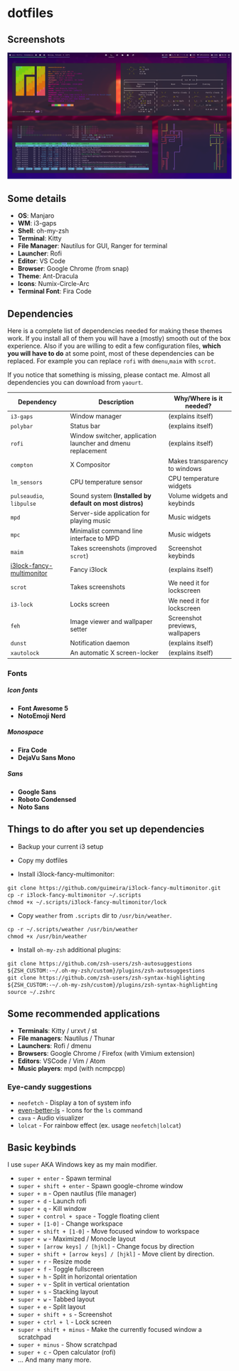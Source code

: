 # dotfiles
## Screenshots
![](./screenshot.png)

## Some details
+ **OS**: Manjaro
+ **WM**: i3-gaps
+ **Shell**: oh-my-zsh
+ **Terminal**: Kitty
+ **File Manager**: Nautilus for GUI, Ranger for terminal
+ **Launcher**: Rofi
+ **Editor**: VS Code
+ **Browser**: Google Chrome (from snap)
+ **Theme**: Ant-Dracula
+ **Icons**: Numix-Circle-Arc
+ **Terminal Font**: Fira Code

## Dependencies
Here is a complete list of dependencies needed for making these themes work.
If you install all of them you will have a (mostly) smooth out of the box experience.
Also if you are willing to edit a few configuration files, **which you will have to do** at some point, most of these dependencies can be replaced. For example you can replace `rofi` with `dmenu`,`maim` with `scrot`.

If you notice that something is missing, please contact me.
Almost all dependencies you can download from `yaourt`.

| Dependency | Description | Why/Where is it needed? |
| --- | --- | --- |
| `i3-gaps` | Window manager | (explains itself) |
| `polybar` | Status bar | (explains itself) |
| `rofi` | Window switcher, application launcher and dmenu replacement | (explains itself) |
| `compton` | X Compositor | Makes transparency to windows |
| `lm_sensors` | CPU temperature sensor | CPU temperature widgets |
| `pulseaudio`, `libpulse` | Sound system **(Installed by default on most distros)** | Volume widgets and keybinds |
| `mpd` | Server-side application for playing music | Music widgets |
| `mpc` | Minimalist command line interface to MPD | Music widgets |
| `maim` | Takes screenshots (improved `scrot`) | Screenshot keybinds |
| [i3lock-fancy-multimonitor](https://github.com/guimeira/i3lock-fancy-multimonitor) | Fancy i3lock | (explains itself) |
| `scrot` | Takes screenshots | We need it for lockscreen |
| `i3-lock` | Locks screen | We need it for lockscreen |
| `feh` | Image viewer and wallpaper setter | Screenshot previews, wallpapers |
| `dunst` | Notification daemon | (explains itself) |
| `xautolock` | An automatic X screen-locker | (explains itself) |

### Fonts
##### Icon fonts
+ **Font Awesome 5**
+ **NotoEmoji Nerd**
##### Monospace
+ **Fira Code**
+ **DejaVu Sans Mono**
##### Sans
+ **Google Sans**
+ **Roboto Condensed**
+ **Noto Sans**

## Things to do after you set up dependencies

+ Backup your current i3 setup
+ Copy my dotfiles

+ Install i3lock-fancy-multimonitor:
```
git clone https://github.com/guimeira/i3lock-fancy-multimonitor.git
cp -r i3lock-fancy-multimonitor ~/.scripts
chmod +x ~/.scripts/i3lock-fancy-multimonitor/lock
```

+ Copy `weather` from `.scripts` dir to `/usr/bin/weather`.

```
cp -r ~/.scripts/weather /usr/bin/weather
chmod +x /usr/bin/weather
```

+ Install `oh-my-zsh` additional plugins:

```
git clone https://github.com/zsh-users/zsh-autosuggestions ${ZSH_CUSTOM:-~/.oh-my-zsh/custom}/plugins/zsh-autosuggestions
git clone https://github.com/zsh-users/zsh-syntax-highlighting ${ZSH_CUSTOM:-~/.oh-my-zsh/custom}/plugins/zsh-syntax-highlighting
source ~/.zshrc
```

## Some recommended applications
+ **Terminals**: Kitty / urxvt / st
+ **File managers**: Nautilus / Thunar
+ **Launchers**: Rofi / dmenu
+ **Browsers**: Google Chrome / Firefox (with Vimium extension)
+ **Editors**: VSCode / Vim / Atom
+ **Music players**: mpd (with ncmpcpp)

### Eye-candy suggestions
- `neofetch` - Display a ton of system info
- [even-better-ls](https://github.com/illinoisjackson/even-better-ls) - Icons for the `ls` command
- `cava` - Audio visualizer
- `lolcat` - For rainbow effect (ex. usage `neofetch|lolcat`)

## Basic keybinds

I use `super` AKA Windows key as my main modifier.

+ `super + enter` - Spawn terminal
+ `super + shift + enter` - Spawn google-chrome window
+ `super + m` - Open nautilus (file manager)
+ `super + d` - Launch rofi
+ `super + q` - Kill window
+ `super + control + space` - Toggle floating client
+ `super + [1-0]` - Change workspace
+ `super + shift + [1-0]` - Move focused window to workspace
+ `super + w` - Maximized / Monocle layout
+ `super + [arrow keys] / [hjkl]` - Change focus by direction
+ `super + shift + [arrow keys] / [hjkl]` - Move client by direction.
+ `super + r` - Resize mode
+ `super + f` - Toggle fullscreen
+ `super + h` - Split in horizontal orientation
+ `super + v` - Split in vertical orientation
+ `super + s` - Stacking layout
+ `super + w` - Tabbed layout
+ `super + e` - Split layout
+ `super + shift + s` - Screenshot
+ `super + ctrl + l` - Lock screen
+ `super + shift + minus` - Make the currently focused window a scratchpad
+ `super + minus` - Show scratchpad
+ `super + c` - Open calculator (rofi)
+ ... And many many more.